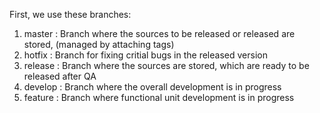 First, we use these branches:
1. master : Branch where the sources to be released or released are stored, (managed by attaching tags)
2. hotfix : Branch for fixing critial bugs in the released version
3. release : Branch where the sources are stored, which are ready to be released after QA 
4. develop : Branch where the overall development is in progress
5. feature : Branch where functional unit development is in progress
